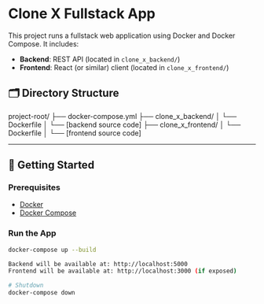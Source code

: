 # Clone X Fullstack App

This project runs a fullstack web application using Docker and Docker Compose. It includes:

- **Backend**: REST API (located in `clone_x_backend/`)
- **Frontend**: React (or similar) client (located in `clone_x_frontend/`)

## 🗂 Directory Structure

project-root/
├── docker-compose.yml
├── clone_x_backend/
│ └── Dockerfile
│ └── [backend source code]
├── clone_x_frontend/
│ └── Dockerfile
│ └── [frontend source code]


---

## 🚀 Getting Started

### Prerequisites

- [Docker](https://www.docker.com/)
- [Docker Compose](https://docs.docker.com/compose/)

### Run the App

```bash
docker-compose up --build

Backend will be available at: http://localhost:5000
Frontend will be available at: http://localhost:3000 (if exposed)

# Shutdown
docker-compose down



